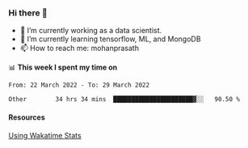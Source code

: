 ### Hi there 👋

- 🔭 I’m currently working as a data scientist.
- 🌱 I’m currently learning tensorflow, ML, and MongoDB
- 📫 How to reach me: mohanprasath

📊 **This week I spent my time on**
<!--START_SECTION:waka-->

```text
From: 22 March 2022 - To: 29 March 2022

Other        34 hrs 34 mins  ██████████████████████▓░░   90.50 %
```

<!--END_SECTION:waka-->

#### Resources
[Using Wakatime Stats](https://github.com/marketplace/actions/waka-readme)
